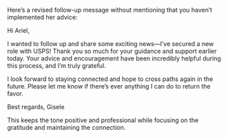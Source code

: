 Here’s a revised follow-up message without mentioning that you haven’t implemented her advice:

Hi Ariel,

I wanted to follow up and share some exciting news—I’ve secured a new role with USPS! Thank you so much for your guidance and support earlier today. Your advice and encouragement have been incredibly helpful during this process, and I’m truly grateful.

I look forward to staying connected and hope to cross paths again in the future. Please let me know if there’s ever anything I can do to return the favor.

Best regards,
Gisele

This keeps the tone positive and professional while focusing on the gratitude and maintaining the connection.